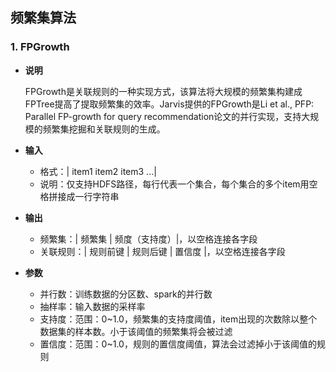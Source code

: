 ## 频繁集算法

### 1. FPGrowth

- **说明**

  FPGrowth是关联规则的一种实现方式，该算法将大规模的频繁集构建成FPTree提高了提取频繁集的效率。Jarvis提供的FPGrowth是Li et al., PFP: Parallel FP-growth for query recommendation论文的并行实现，支持大规模的频繁集挖掘和关联规则的生成。

- **输入**
  - 格式：| item1 item2 item3 ...|
  - 说明：仅支持HDFS路径，每行代表一个集合，每个集合的多个item用空格拼接成一行字符串

- **输出**
  - 频繁集：| 频繁集 | 频度（支持度）|，以空格连接各字段
  - 关联规则：| 规则前键 | 规则后键 | 置信度 |，以空格连接各字段

- **参数**
  - 并行数：训练数据的分区数、spark的并行数
  - 抽样率：输入数据的采样率
  - 支持度：范围：0~1.0，频繁集的支持度阈值，item出现的次数除以整个数据集的样本数。小于该阈值的频繁集将会被过滤
  - 置信度：范围：0~1.0，规则的置信度阈值，算法会过滤掉小于该阈值的规则
